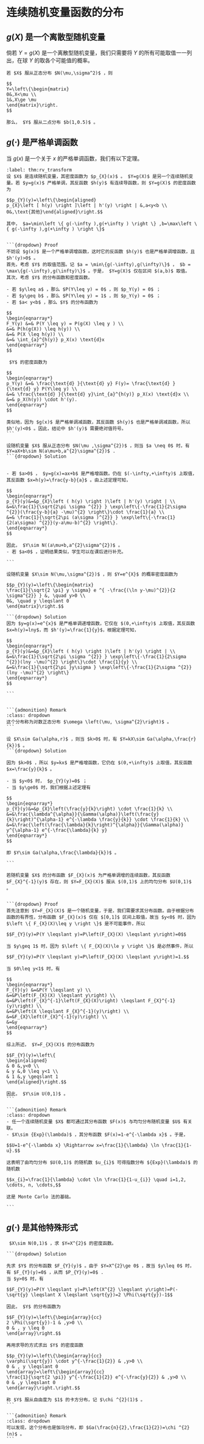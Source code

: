 # 连续随机变量函数的分布
## $g(X)$ 是一个离散型随机变量
倘若 $Y=g(X)$ 是一个离散型随机变量，我们只需要将 $Y$ 的所有可能取值一一列出，在球 $Y$ 的取各个可能值的概率。

`````{prf:example}
若 $X$ 服从正态分布 $N(\mu,\sigma^2)$ ，则

$$
Y=\left\{\begin{matrix}
0&,X<\mu \\
1&,X\ge \mu
\end{matrix}\right.
$$

那么， $Y$ 服从二点分布 $b(1,0.5)$ 。
`````

## $g(\cdot)$ 是严格单调函数
当 $g(x)$ 是一个关于 $x$ 的严格单调函数，我们有以下定理。

`````{prf:theorem} 
:label: thm:rv_transform
设 $X$ 是连续随机变量，其密度函数为 $p_{X}(x)$ 。 $Y=g(X)$ 是另一个连续随机变量。若 $y=g(x)$ 严格单调，其反函数 $h(y)$ 有连续导函数，则 $Y=g(X)$ 的密度函数为

$$p_{Y}(y)=\left\{\begin{aligned}
p_{X}\left [ h(y) \right ]\left | h'(y) \right | &,a<y<b \\
0&,\text{其他}\end{aligned}\right.$$

其中， $a=\min\left \{ g(-\infty ),g(+\infty ) \right \} ,b=\max\left \{ g(-\infty ),g(+\infty ) \right \}$ 


```{dropdown} Proof
不妨设 $g(x)$ 是一个严格单调增函数，这时它的反函数 $h(y)$ 也是严格单调增函数，且 $h'(y)>0$ 。
首先，考虑 $Y$ 的取值范围。记 $a = \min\{g(-\infty),g(\infty)\}$ ， $b = \max\{g(-\infty),g(\infty)\}$ 。于是， $Y=g(X)$ 仅在区间 $(a,b)$ 取值。
其次，考虑 $Y$ 的分布函数和密度函数。

- 若 $y\leq a$ ，那么 $P(Y\leq y) = 0$ ，则 $p_Y(y) = 0$ ；
- 若 $y\geq b$ ，那么 $P(Y\leq y) = 1$ ，则 $p_Y(y) = 0$ ；
- 若 $a< y<b$ ，那么 $Y$ 的分布函数为

$$
\begin{eqnarray*}
F_Y(y) &=& P(Y \leq y) = P(g(X) \leq y ) \\
&=& P(h(g(X)) \leq h(y)) \\
&=& P(X \leq h(y)) \\
&=& \int_{a}^{h(y)} p_X(x) \text{d}x
\end{eqnarray*}
$$

 $Y$ 的密度函数为

$$
\begin{eqnarray*}
p_Y(y) &=& \frac{\text{d} }{\text{d} y} F(y)= \frac{\text{d} }{\text{d} y} P(Y\leq y) \\
&=& \frac{\text{d} }{\text{d} y}\int_{a}^{h(y)} p_X(x) \text{d}x \\
&=& p_X(h(y)) \cdot h'(y).
\end{eqnarray*}
$$

类似地，因为 $g(x)$ 是严格单调减函数，其反函数 $h(y)$ 也是严格单调减函数，所以 $h'(y)<0$ 。因此，结论中 $h'(y)$ 需要绝对值符号。
```

``````


`````{prf:example}
设随机变量 $X$ 服从正态分布 $N(\mu ,\sigma^{2})$ ，则当 $a \neq 0$ 时，有 $Y=aX+b\sim N(a\mu+b,a^{2}\sigma^{2})$ .
```{dropdown} Solution


- 若 $a>0$ ， $y=g(x)=ax+b$ 是严格增函数。仍在 $(-\infty,+\infty)$ 上取值，其反函数 $x=h(y)=\frac{y-b}{a}$ 。由上述定理可知，

$$
\begin{eqnarray*}
p_{Y}(y)&=&p_{X}\left ( h(y) \right )\left | h'(y) \right | \\
&=&\frac{1}{\sqrt{2\pi \sigma ^{2}} } \exp\left\{-\frac{1}{2\sigma ^{2}}(\frac{y-b}{a} -\mu)^{2} \right\}\cdot \frac{1}{a} \\
&=& \frac{1}{\sqrt{2\pi (a\sigma )^{2}} } \exp\left\{-\frac{1}{2(a\sigma) ^{2}}(y-a\mu-b)^{2} \right\}.
\end{eqnarray*}
$$

因此， $Y\sim N((a\mu+b,a^{2}\sigma^{2})$ 。
- 若 $a<0$ ，证明结果类似，学生可以在课后进行补充。

```
`````

`````{prf:example}
设随机变量 $X\sim N(\mu,\sigma^{2})$ ，则 $Y=e^{X}$ 的概率密度函数为

$$p_{Y}(y)=\left\{\begin{matrix}
\frac{1}{\sqrt{2 \pi} y \sigma} e ^{ -\frac{(\ln y-\mu)^{2}}{2 \sigma^{2}} } &, \quad y>0 \\
0&, \quad y \leqslant 0
\end{matrix}\right.$$

```{dropdown} Solution
因为 $y=g(x)=e^{x}$ 是严格单调递增函数，它仅在 $(0,+\infty)$ 上取值，其反函数 $x=h(y)=lny$，而 $h'(y)=\frac{1}{y}$，根据定理可知，

$$
\begin{eqnarray*}
p_{Y}(y)&=&p_{X}\left ( h(y) \right )\left | h'(y) \right | \\
&=&\frac{1}{\sqrt{2\pi \sigma ^{2}} } \exp\left\{-\frac{1}{2\sigma ^{2}}(lny -\mu)^{2} \right\}\cdot \frac{1}{y} \\
&=&\frac{1}{\sqrt{2\pi }y\sigma } \exp\left\{-\frac{1}{2\sigma ^{2}}(lny -\mu)^{2} \right\}
\end{eqnarray*}
$$

```


```{admonition} Remark
:class: dropdown
这个分布称为对数正态分布 $\omega \left(\mu, \sigma^{2}\right)$ 。
```

`````


`````{prf:example}
设 $X\sim Ga(\alpha,r)$ ，则当 $k>0$ 时，有 $Y=kX\sim Ga(\alpha,\frac{r}{k})$ 。
```{dropdown} Solution

因为 $k>0$ ，所以 $y=kx$ 是严格增函数，它仍在 $(0,+\infty)$ 上取值，其反函数 $x=\frac{y}{k}$ 。

- 当 $y<0$ 时， $p_{Y}(y)=0$ ；
- 当 $y\ge0$ 时，我们根据上述定理有

$$
\begin{eqnarray*}
p_{Y}(y)&=&p_{X}\left(\frac{y}{k}\right) \cdot \frac{1}{k} \\
&=&\frac{\lambda^{\alpha}}{\Gamma(\alpha)}\left(\frac{y}{k}\right)^{\alpha-1} e^{-\lambda \frac{y}{k}} \cdot \frac{1}{k} \\
&=&\frac{\left(\frac{\lambda}{k}\right)^{\alpha}}{\Gamma(\alpha)} y^{\alpha-1} e^{-\frac{\lambda}{k} y}
\end{eqnarray*}
$$

即 $Y\sim Ga(\alpha,\frac{\lambda}{k})$ 。

```
`````

````{prf:corollary}
若随机变量 $X$ 的分布函数 $F_{X}(x)$ 为严格单调增的连续函数，其反函数 $F_{X}^{-1}(y)$ 存在，则 $Y=F_{X}(X)$ 服从 $(0,1)$ 上的均匀分布 $U(0,1)$ 。


```{dropdown} Proof
首先注意到 $Y=F_{X}(X)$ 是一个随机变量，于是，我们需要求其分布函数。由于根据分布函数的有界性，分布函数 $F_{X}(x)$ 仅在 $[0,1]$ 区间上取值，故当 $y<0$ 时，因为 $\left \{ F_{X}(X)\leq y \right \}$ 是不可能事件，所以

$$F_{Y}(y)=P(Y \leqslant y)=P\left(F_{X}(X) \leqslant y\right)=0$$

当 $y\geq 1$ 时，因为 $\left \{ F_{X}(X)\le y \right \}$ 是必然事件，所以

$$F_{Y}(y)=P(Y \leqslant y)=P\left(F_{X}(X) \leqslant y\right)=1.$$

当 $0\leq y<1$ 时，有

$$
\begin{eqnarray*}
F_{Y}(y) &=&P(Y \leqslant y) \\
&=&P\left(F_{X}(X) \leqslant y\right) \\
&=&P\left(F_{X}^{-1}\left(F_{X}(X)\right) \leqslant F_{X}^{-1}(y)\right) \\
&=&P\left(X \leqslant F_{X}^{-1}(y)\right) \\
&=&F_{X}\left(F_{X}^{-1}(y)\right) \\
&=&y
\end{eqnarray*}
$$

综上所述， $Y=F_{X}(X)$ 的分布函数为

$$F_{Y}(y)=\left\{
\begin{aligned}
& 0 &,y<0 \\
& y &,0 \leq y<1 \\
& 1 &,y \geqslant 1
\end{aligned}\right.$$

因此， $Y\sim U(0,1)$ 。
```

```{admonition} Remark
:class: dropdown
- 任一个连续随机变量 $X$ 都可通过其分布函数 $F(x)$ 与均匀分布随机变量 $U$ 有关联。
- $X\sim {Exp}(\lambda)$ ，其分布函数 $F(x)=1-e^{-\lambda x}$ 。于是，

$$U=1-e^{-\lambda x} \Rightarrow x=\frac{1}{\lambda} \ln \frac{1}{1-u}.$$

这表明了由均匀分布 $U(0,1)$ 的随机数 $u_{i}$ 可得指数分布 ${Exp}(\lambda)$ 的随机数

$$x_{i}=\frac{1}{\lambda} \cdot \ln \frac{1}{1-u_{i}} \quad i=1,2, \cdots, n, \cdots,$$

这是 Monte Carlo 法的基础。

```

````

## $g(\cdot)$ 是其他特殊形式

`````{prf:example}
 $X\sim N(0,1)$ ，求 $Y=X^{2}$ 的密度函数。
 
```{dropdown} Solution

先求 $Y$ 的分布函数 $F_{Y}(y)$ 。由于 $Y=X^{2}\ge 0$ ，故当 $y\leq 0$ 时，有 $F_{Y}(y)=0$ ，从而 $P_{Y}(y)=0$ .
当 $y>0$ 时，有

$$F_{Y}(y)=P(Y \leqslant y)=P\left(X^{2} \leqslant y\right)=P(-\sqrt{y} \leqslant X \leqslant \sqrt{y})=2 \Phi(\sqrt{y})-1$$

因此， $Y$ 的分布函数为

$$F_{Y}(y)=\left\{\begin{array}{cc}
2 \Phi(\sqrt{y})-1 & ,y>0 \\
0 & , y \leq 0
\end{array}\right.$$

再用求导的方式求出 $Y$ 的密度函数

$$p_{Y}(y)=\left\{\begin{array}{cc}
\varphi(\sqrt{y}) \cdot y^{-\frac{1}{2}} & ,y>0 \\
0 & , y \leqslant 0
\end{array}=\left\{\begin{array}{cc}
\frac{1}{\sqrt{2 \pi}} y^{-\frac{1}{2}} e^{-\frac{y}{2}} & ,y>0 \\
0 & ,y \leqslant 0
\end{array}\right.\right.$$

称 $Y$ 服从自由度为 $1$ 的卡方分布，记 $\chi ^{2}(1)$ 。
```

```{admonition} Remark
:class: dropdown
可以发现，这个分布也是伽马分布，即 $Ga(\frac{n}{2},\frac{1}{2})=\chi ^{2}(n)$ 。
```

`````
